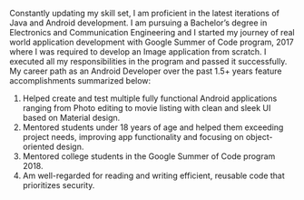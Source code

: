 
Constantly updating my skill set, I am proficient in the latest iterations of Java and Android development. I am pursuing a Bachelor’s degree in Electronics and Communication Engineering and I started my journey of real world application development with Google Summer of Code program, 2017 where I was required to develop an Image application from scratch. I executed all my responsibilities in the program and passed it successfully. My career path as an Android Developer over the past 1.5+ years feature accomplishments summarized below:

1. Helped create and test multiple fully functional Android applications ranging from Photo editing to movie listing with clean and sleek UI based on Material design.
2. Mentored students under 18 years of age and helped them exceeding project needs, improving app functionality and focusing on object-oriented design.
3. Mentored college students in the Google Summer of Code program 2018.
3. Am well-regarded for reading and writing efficient, reusable code that prioritizes security.



